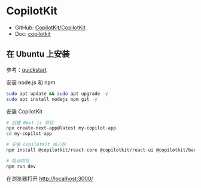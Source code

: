 # CopilotKit

- GitHub: [CopilotKit/CopilotKit](https://github.com/CopilotKit/CopilotKit)
- Doc: [copilotkit](https://docs.copilotkit.ai/)

## 在 Ubuntu 上安装

参考：[quickstart](https://docs.copilotkit.ai/quickstart)

安装 node.js 和 npm

```bash
sudo apt update && sudo apt upgrade -y
sudo apt install nodejs npm git -y
```

安装 CopilotKit

```bash
# 创建 Next.js 项目
npx create-next-app@latest my-copilot-app
cd my-copilot-app

# 安装 CopilotKit 核心包
npm install @copilotkit/react-core @copilotkit/react-ui @copilotkit/backend

# 启动项目
npm run dev
```

在浏览器打开 [http://localhost:3000/](http://localhost:3000/)
